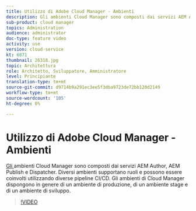 ```yaml
---
title: Utilizzo di Adobe Cloud Manager - Ambienti
description: Gli ambienti Cloud Manager sono composti dai servizi AEM Author, AEM Publish e Dispatcher. Diversi ambienti supportano ruoli e possono essere coinvolti utilizzando diverse pipeline CI/CD. Gli ambienti di Cloud Manager dispongono in genere di un ambiente di produzione, di un ambiente stage e di un ambiente di sviluppo.
sub-product: cloud manager
topics: Administration
audience: administrator
doc-type: feature video
activity: use
version: cloud-service
kt: 6871
thumbnail: 26318.jpg
topic: Architettura
role: Architetto, Sviluppatore, Amministratore
level: Principiante
translation-type: tm+mt
source-git-commit: d9714b9a291ec3ee5f3dba9723de72bb120d2149
workflow-type: tm+mt
source-wordcount: '105'
ht-degree: 0%

---
```



# Utilizzo di Adobe Cloud Manager - Ambienti

[Gli ](https://experienceleague.adobe.com/docs/experience-manager-cloud-manager/using/how-to-use/manage-your-environment.html) ambienti Cloud Manager sono composti dai servizi AEM Author, AEM Publish e Dispatcher. Diversi ambienti supportano ruoli e possono essere coinvolti utilizzando diverse pipeline CI/CD. Gli ambienti di Cloud Manager dispongono in genere di un ambiente di produzione, di un ambiente stage e di un ambiente di sviluppo.

>[!VIDEO](https://video.tv.adobe.com/v/26318/?quality=12&learn=on&hidetitle=true)
